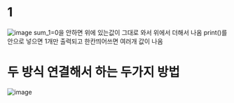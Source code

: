 # 1
![image](https://github.com/LeeMinGyu23/1/assets/117800561/661647fa-39fc-4eea-ab47-bc118cdab75b)
sum_1=0을 안하면 위에 있는값이 그대로 와서 위에서 더해서 나옴 
print()를 안으로 넣으면 1개만 출력되고 한칸띄어쓰면 여러개 값이 나옴

# 두 방식 연결해서 하는 두가지 방법

![image](https://github.com/LeeMinGyu23/1/assets/117800561/0a7fdb0c-d0a1-4f9d-b6a2-3198bbef84da)

